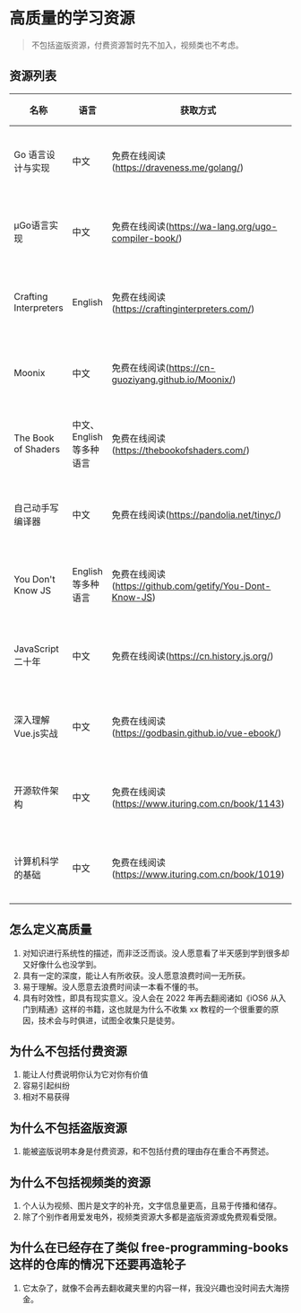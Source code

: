 # 高质量的学习资源

> 不包括盗版资源，付费资源暂时先不加入，视频类也不考虑。

## 资源列表

| 名称  | 语言 | 获取方式 | 类型 | 标签 |
| --- | --- | --- | --- | --- |
| Go 语言设计与实现 | 中文 | 免费在线阅读(https://draveness.me/golang/) | 开源电子书 | 编译原理 |
| µGo语言实现 | 中文 | 免费在线阅读(https://wa-lang.org/ugo-compiler-book/) | 开源电子书 | 编译原理 |
| Crafting Interpreters | English | 免费在线阅读(https://craftinginterpreters.com/) | 开源电子书 | 编译原理 |
| Moonix | 中文 | 免费在线阅读(https://cn-guoziyang.github.io/Moonix/) | 开源电子书 | 操作系统 |
| The Book of Shaders | 中文、English 等多种语言 | 免费在线阅读(https://thebookofshaders.com/) | 开源电子书 | 计算机图形学 |
| 自己动手写编译器 | 中文 | 免费在线阅读(https://pandolia.net/tinyc/) | 开源电子书 | 编译原理 |
| You Don't Know JS | English 等多种语言 | 免费在线阅读(https://github.com/getify/You-Dont-Know-JS) | 开源电子书 | Javascript |
| JavaScript 二十年 | 中文 | 免费在线阅读(https://cn.history.js.org/) | 开源电子书 | Javascript |
| 深入理解Vue.js实战 | 中文 | 免费在线阅读(https://godbasin.github.io/vue-ebook/) | 开源电子书 | Vue.js |
| 开源软件架构 | 中文 | 免费在线阅读(https://www.ituring.com.cn/book/1143) | 开源电子书 | 软件架构 |
| 计算机科学的基础 | 中文 | 免费在线阅读(https://www.ituring.com.cn/book/1019) | 开源电子书 | 计算机科学 |

## 怎么定义高质量

1. 对知识进行系统性的描述，而非泛泛而谈。没人愿意看了半天感到学到很多却又好像什么也没学到。
2. 具有一定的深度，能让人有所收获。没人愿意浪费时间一无所获。
3. 易于理解。没人愿意去浪费时间读一本看不懂的书。
4. 具有时效性，即具有现实意义。没人会在 2022 年再去翻阅诸如《iOS6 从入门到精通》这样的书籍，这也就是为什么不收集 xx 教程的一个很重要的原因，技术会与时俱进，试图全收集只是徒劳。

## 为什么不包括付费资源

1. 能让人付费说明你认为它对你有价值
2. 容易引起纠纷
3. 相对不易获得

## 为什么不包括盗版资源

1. 能被盗版说明本身是付费资源，和不包括付费的理由存在重合不再赘述。

## 为什么不包括视频类的资源

1. 个人认为视频、图片是文字的补充，文字信息量更高，且易于传播和储存。
2. 除了个别作者用爱发电外，视频类资源大多都是盗版资源或免费观看受限。

## 为什么在已经存在了类似 free-programming-books 这样的仓库的情况下还要再造轮子

1. 它太杂了，就像不会再去翻收藏夹里的内容一样，我没兴趣也没时间去大海捞金。
